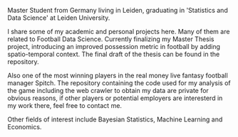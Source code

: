 Master Student from Germany living in Leiden, graduating in 'Statistics and Data Science' at Leiden University.

I share some of my academic and personal projects here. Many of them are related to Football Data Science.
Currently finalizing my Master Thesis project, introducing an improved possession metric in football by adding spatio-temporal context. The final draft of the thesis can be found in the repository.

Also one of the most winning players in the real money live fantasy football manager Spitch.
The repository containing the code used for my analysis of the game including the web crawler to obtain my data are private for obvious reasons,
if other players or potential employers are interesterd in my work there, feel free to contact me.

Other fields of interest include Bayesian Statistics, Machine Learning and Economics.
